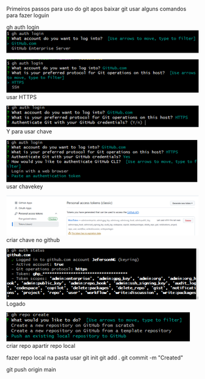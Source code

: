 Primeiros passos para uso do git
apos baixar git usar alguns comandos para fazer loguin

gh auth login
![alt text](image.png)

![alt text](image-1.png)
usar HTTPS

![alt text](image-2.png)
Y para usar chave

![alt text](image-4.png)
usar chavekey

![alt text](image-3.png)
criar chave no github

![alt text](image-5.png)
Logado

![alt text](image-6.png)
criar repo apartir repo local

fazer repo local
na pasta usar
git init
git add . 
git commit -m "Created"

git push origin main

